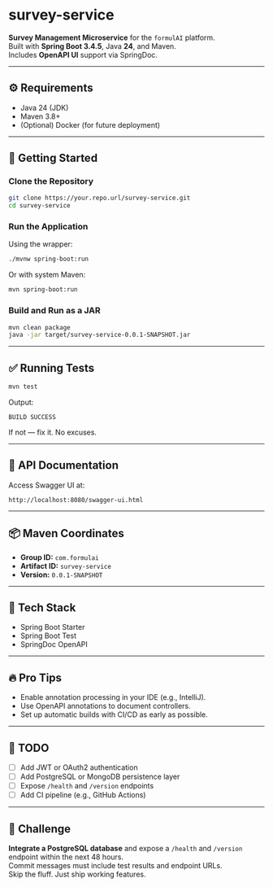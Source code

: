 # survey-service

**Survey Management Microservice** for the `formulAI` platform.  
Built with **Spring Boot 3.4.5**, Java **24**, and Maven.  
Includes **OpenAPI UI** support via SpringDoc.

---

## ⚙️ Requirements

- Java 24 (JDK)
- Maven 3.8+
- (Optional) Docker (for future deployment)

---

## 🚀 Getting Started

### Clone the Repository

```bash
git clone https://your.repo.url/survey-service.git
cd survey-service
```

### Run the Application

Using the wrapper:

```bash
./mvnw spring-boot:run
```

Or with system Maven:

```bash
mvn spring-boot:run
```

### Build and Run as a JAR

```bash
mvn clean package
java -jar target/survey-service-0.0.1-SNAPSHOT.jar
```

---

## ✅ Running Tests

```bash
mvn test
```

Output:

```text
BUILD SUCCESS
```

If not — fix it. No excuses.

---

## 📖 API Documentation

Access Swagger UI at:

```
http://localhost:8080/swagger-ui.html
```

---

## 📦 Maven Coordinates

- **Group ID:** `com.formulai`
- **Artifact ID:** `survey-service`
- **Version:** `0.0.1-SNAPSHOT`

---

## 🧱 Tech Stack

- Spring Boot Starter
- Spring Boot Test
- SpringDoc OpenAPI

---

## 🔥 Pro Tips

- Enable annotation processing in your IDE (e.g., IntelliJ).
- Use OpenAPI annotations to document controllers.
- Set up automatic builds with CI/CD as early as possible.

---

## 📌 TODO

- [ ] Add JWT or OAuth2 authentication
- [ ] Add PostgreSQL or MongoDB persistence layer
- [ ] Expose `/health` and `/version` endpoints
- [ ] Add CI pipeline (e.g., GitHub Actions)

---

## 💪 Challenge

**Integrate a PostgreSQL database** and expose a `/health` and `/version` endpoint within the next 48 hours.  
Commit messages must include test results and endpoint URLs.  
Skip the fluff. Just ship working features.
